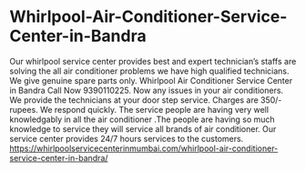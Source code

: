 # Whirlpool-Air-Conditioner-Service-Center-in-Bandra
Our whirlpool service center provides best and expert technician’s staffs are solving the all air conditioner problems we have high qualified technicians. We give genuine spare parts only. Whirlpool Air Conditioner Service Center in Bandra Call Now 9390110225. Now any issues in your air conditioners. We provide the technicians at your door step service. Charges are 350/-rupees. We respond quickly. The service people are having very well knowledgably in all the air conditioner .The people are having so much knowledge to service they will service all brands of air conditioner. Our service center provides 24/7 hours services to the customers. https://whirlpoolservicecenterinmumbai.com/whirlpool-air-conditioner-service-center-in-bandra/
